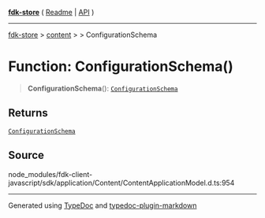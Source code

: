 [**fdk-store**](../../../README.md) ( [Readme](../../../README.md) \| [API](../../../API.md) )

---

[fdk-store](../../../API.md) > [content](../../README.md) > [<internal>](../README.md) > ConfigurationSchema

# Function: ConfigurationSchema()

> **ConfigurationSchema**(): [`ConfigurationSchema`](../type-aliases/type-alias.ConfigurationSchema.md)

## Returns

[`ConfigurationSchema`](../type-aliases/type-alias.ConfigurationSchema.md)

## Source

node_modules/fdk-client-javascript/sdk/application/Content/ContentApplicationModel.d.ts:954

---

Generated using [TypeDoc](https://typedoc.org/) and [typedoc-plugin-markdown](https://www.npmjs.com/package/typedoc-plugin-markdown)
